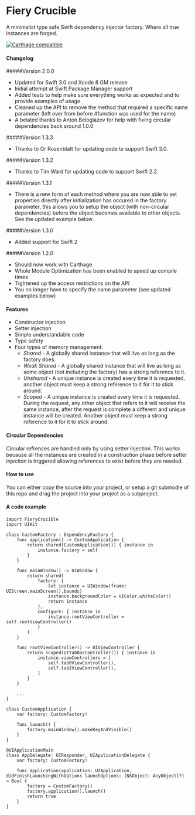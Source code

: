 Fiery Crucible
==============

A minimalist type safe Swift dependency injector factory. Where all true instances are forged.

[![Carthage compatible](https://img.shields.io/badge/Carthage-compatible-4BC51D.svg?style=flat)](https://github.com/Carthage/Carthage)

#### Changelog

#####Version 2.0.0
* Updated for Swift 3.0 and Xcode 8 GM release
* Initial attempt at Swift Package Manager support
* Added tests to help make sure everything works as expected and to provide examples of usage
* Cleaned up the API to remove the method that required a specific name parameter (left over from before #function was used for the name)
* A belated thanks to Anton Beloglazov for help with fixing circular dependencies back around 1.0.0

#####Version 1.3.3
* Thanks to Or Rosenblatt for updating code to support Swift 3.0.

#####Version 1.3.2
* Thanks to Tim Ward for updating code to support Swift 2.2.

#####Version 1.3.1
* There is a new form of each method where you are now able to set properties directly after initialization has occured in the factory parameter, this allows you to setup the object (with non-circular dependencies) before the object becomes available to other objects. See the updated example below.

#####Version 1.3.0
* Added support for Swift 2

#####Version 1.2.0
* Should now work with Carthage
* Whole Module Optimization has been enabled to speed up compile times
* Tightened up the access restrictions on the API
* You no longer have to specify the name parameter (see updated examples below)

#### Features
* Constructor injection
* Setter injection
* Simple understandable code
* Type safety
* Four types of memory management:
  + *Shared* - A globally shared instance that will live as long as the factory does.
  + *Weak Shared* - A globally shared instance that will live as long as some object (not including the factory) has a strong reference to it.
  + *Unshared* - A unique instance is created every time it is requested, another object must keep a strong reference to it for it to stick around.
  + *Scoped* - A unique instance is created every time it is requested. During the request, any other object that refers to it will receive the same instance, after the request is complete a different and unique instance will be created. Another object must keep a strong reference to it for it to stick around.

#### Circular Dependencies
Circular refrences are handled only by using setter injection. This works because all the instances are created in a construction phase before setter injection is triggered allowing references to exist before they are needed.

#### How to use
You can either copy the source into your project, or setup a git submodle of this repo and drag the project into your project as a subproject.

#### A code example

    import FieryCrucible
    import UIKit
    
	class CustomFactory : DependencyFactory {
        func application() -> CustomApplication {
            return shared(CustomApplication()) { instance in
                instance.factory = self
            }
        }
        
		func mainWindow() -> UIWindow {
			return shared(
				factory: {
					let instance = UIWindow(frame: UIScreen.mainScreen().bounds)
					instance.backgroundColor = UIColor.whiteColor()
					return instance
				},
				configure: { instance in
					instance.rootViewController = self.rootViewController()
				}
			)
		}
        
        func rootViewController() -> UIViewController {
            return scoped(UITabBarController()) { instance in
                instance.viewControllers = [
                    self.tab0ViewController(),
                    self.tab1ViewController(),
                ]
            }
        }
        
        ...
    }
    
    class CustomApplication {
        var factory: CustomFactory!
        
        func launch() {
            factory.mainWindow().makeKeyAndVisible()
        }
    }
    
    @UIApplicationMain
    class AppDelegate: UIResponder, UIApplicationDelegate {
        var factory: CustomFactory!
    
        func application(application: UIApplication, didFinishLaunchingWithOptions launchOptions: [NSObject: AnyObject]?) -> Bool {
            factory = CustomFactory()
            factory.application().launch()
            return true
        }
    }
